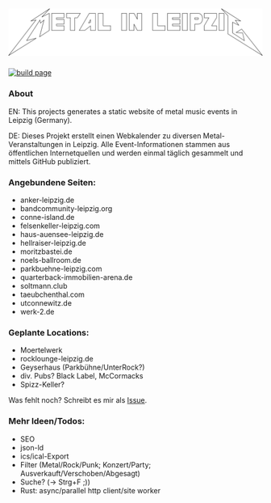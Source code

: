 # [![metal-in-leipzig.de](public/img/logo.svg "metal-in-leipzig.de")](https://metal-in-leipzig.de)

[![build page](https://github.com/Knochenmarc/metal-in-leipzig/actions/workflows/main.yml/badge.svg?branch=main)](https://github.com/Knochenmarc/metal-in-leipzig/actions/workflows/main.yml)

### About
EN: This projects generates a static website of metal music events in Leipzig (Germany).

DE: Dieses Projekt erstellt einen Webkalender zu diversen Metal-Veranstaltungen in Leipzig.
Alle Event-Informationen stammen aus öffentlichen Internetquellen und werden einmal täglich gesammelt und mittels GitHub publiziert.

### Angebundene Seiten:
- anker-leipzig.de
- bandcommunity-leipzig.org
- conne-island.de
- felsenkeller-leipzig.com
- haus-auensee-leipzig.de
- hellraiser-leipzig.de
- moritzbastei.de
- noels-ballroom.de
- parkbuehne-leipzig.com
- quarterback-immobilien-arena.de
- soltmann.club
- taeubchenthal.com
- utconnewitz.de
- werk-2.de

### Geplante Locations:
- Moertelwerk
- rocklounge-leipzig.de
- Geyserhaus (Parkbühne/UnterRock?)
- div. Pubs? Black Label, McCormacks
- Spizz-Keller?

Was fehlt noch? Schreibt es mir als [Issue](https://github.com/Knochenmarc/metal-in-leipzig/issues).

### Mehr Ideen/Todos:
- SEO
- json-ld
- ics/ical-Export
- Filter (Metal/Rock/Punk; Konzert/Party; Ausverkauft/Verschoben/Abgesagt)
- Suche? (-> Strg+F ;))
- Rust: async/parallel http client/site worker
